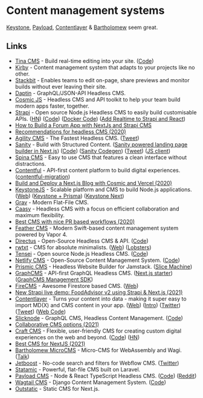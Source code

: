 # Content management systems

[Keystone](https://keystonejs.com/), [Payload](https://payloadcms.com/), [Contentlayer](https://www.contentlayer.dev/) & [Bartholomew](https://github.com/fermyon/bartholomew) seem great.

## Links

- [Tina CMS](https://tinacms.org/) - Build real-time editing into your site. ([Code](https://github.com/tinacms/tinacms))
- [Kirby](https://getkirby.com/) - Content management system that adapts to your projects like no other.
- [Stackbit](https://www.stackbit.com/) - Enables teams to edit on-page, share previews and monitor builds without ever leaving their site.
- [Daptin](https://github.com/daptin/daptin) - GraphQL/JSON-API Headless CMS.
- [Cosmic JS](https://www.cosmicjs.com/) - Headless CMS and API toolkit to help your team build modern apps faster, together.
- [Strapi](https://strapi.io/) - Open source Node.js Headless CMS to easily build customisable APIs. ([HN](https://news.ycombinator.com/item?id=23453530)) ([Code](https://github.com/strapi/strapi)) ([Docker Code](https://github.com/strapi/strapi-docker)) ([Add Realtime to Strapi and React](https://xen.codes/add-realtime-to-strapi-and-react))
- [How to Build a Forum App with NextJs and Strapi CMS](https://strapi.io/blog/how-to-build-a-forum-app-with-next-js-and-strapi-cms)
- [Recommendations for headless CMS (2020)](https://twitter.com/jorilallo/status/1273374053852753921)
- [Agility CMS](https://agilitycms.com/) - The Fastest Headless CMS. ([Tweet](https://twitter.com/rauchg/status/1274418537126219776))
- [Sanity](https://www.sanity.io/) - Build with Structured Content. ([Sanity powered landing page builder in Next.js](https://github.com/sanity-io/sanity-template-nextjs-landing-pages)) ([Code](https://github.com/sanity-io/sanity)) ([Sanity Codegen](https://github.com/ricokahler/sanity-codegen)) ([Tweet](https://twitter.com/kmelve/status/1447674577732186114)) ([JS client](https://github.com/sanity-io/client))
- [Spina CMS](https://github.com/SpinaCMS/Spina) - Easy to use CMS that features a clean interface without distractions.
- [Contentful](https://www.contentful.com/) - API-first content platform to build digital experiences. ([contentful-migration](https://github.com/contentful/contentful-migration))
- [Build and Deploy a Next.js Blog with Cosmic and Vercel (2020)](https://vercel.com/guides/deploying-next-and-cosmic-with-vercel)
- [KeystoneJS](https://github.com/keystonejs/keystone) - Scalable platform and CMS to build Node.js applications. ([Web](https://www.keystonejs.com/)) ([Keystone + Prisma](https://www.keystonejs.com/blog/prisma-adapter)) ([Keystone Next](https://next.keystonejs.com/))
- [Grav](https://getgrav.org/) - Modern Flat-File CMS.
- [Caasy](https://caasy.io/) - Headless CMS with a focus on efficient collaboration and maximum flexibility.
- [Best CMS with nice PR based workflows (2020)](https://twitter.com/rauchg/status/1323053624688173056)
- [Feather CMS](https://github.com/BinaryBirds/feather) - Modern Swift-based content management system powered by Vapor 4.
- [Directus](https://directus.io/) - Open-Source Headless CMS & API. ([Code](https://github.com/directus/directus))
- [rwtxt](https://github.com/schollz/rwtxt) - CMS for absolute minimalists. ([Web](https://rwtxt.com/public)) ([Lobsters](https://lobste.rs/s/xrqaxh/schollz_rwtxt_cms_for_absolute))
- [Tensei](https://tenseijs.com/) - Open source Node.js Headless CMS. ([Code](https://github.com/tenseijs/tensei))
- [Netlify CMS](https://www.netlifycms.org/) - Open-Source Content Management System. ([Code](https://github.com/netlify/netlify-cms))
- [Prismic CMS](https://prismic.io/) - Headless Website Builder for Jamstack. ([Slice Machine](https://github.com/prismicio/slice-machine))
- [GraphCMS](https://graphcms.com/) - API-first GraphQL Headless CMS. ([Next.js starter](https://github.com/GraphCMS/reference-marketing-website)) ([GraphCMS Management SDK](https://github.com/GraphCMS/management-sdk))
- [FireCMS](https://github.com/Camberi/firecms) - Awesome Firestore based CMS. ([Web](https://firecms.co/))
- [New Strapi live demo: FoodAdvisor v2 using Strapi & Next.js (2021)](https://strapi.io/blog/foodadvisor-v2)
- [Contentlayer](https://github.com/contentlayerdev/contentlayer) - Turns your content into data - making it super easy to import MD(X) and CMS content in your app. ([Web](https://www.contentlayer.dev/)) ([Intro](https://www.contentlayer.dev/blog/beta)) ([Twitter](https://twitter.com/contentlayerdev)) ([Tweet](https://twitter.com/swyx/status/1517163485439926272)) ([Web Code](https://github.com/contentlayerdev/website))
- [Slicknode](https://slicknode.com/) - GraphQL CMS, Headless Content Management. ([Code](https://github.com/slicknode/slicknode))
- [Collaborative CMS options (2021)](https://twitter.com/derrickreimer/status/1453017970645602304)
- [Craft CMS](https://craftcms.com/) - Flexible, user-friendly CMS for creating custom digital experiences on the web and beyond. ([Code](https://github.com/craftcms/cms)) ([HN](https://news.ycombinator.com/item?id=31271668))
- [Best CMS for NextJS (2021)](https://www.reddit.com/r/nextjs/comments/qnx4rd/guys_whats_the_best_cms_for_my_nextjs_app/)
- [Bartholomew MicroCMS](https://github.com/fermyon/bartholomew) - Micro-CMS for WebAssembly and Wagi. ([Talk](https://www.youtube.com/watch?v=O2KNzVj6FAc))
- [Jetboost](https://www.jetboost.io/) - No-code search and filters for Webflow CMS. ([Twitter](https://twitter.com/Jetboostio))
- [Statamic](https://statamic.com/) - Powerful, flat-file CMS built on Laravel.
- [Payload CMS](https://payloadcms.com/) - Node & React TypeScript Headless CMS. ([Code](https://github.com/payloadcms/payload)) ([Reddit](https://www.reddit.com/r/javascript/comments/tgcm1n/payload_a_headless_typescript_cms_just_shipped_20/))
- [Wagtail CMS](https://wagtail.org/) - Django Content Management System. ([Code](https://github.com/wagtail/wagtail))
- [Outstatic](https://github.com/avitorio/outstatic) - Static CMS for Next.js.
